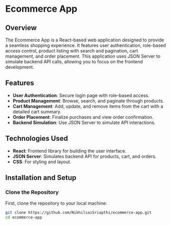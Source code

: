 # Ecommerce App

## Overview

The Ecommerce App is a React-based web application designed to provide a seamless shopping experience. It features user authentication, role-based access control, product listing with search and pagination, cart management, and order placement. This application uses JSON Server to simulate backend API calls, allowing you to focus on the frontend development.

## Features

- **User Authentication**: Secure login page with role-based access.
- **Product Management**: Browse, search, and paginate through products.
- **Cart Management**: Add, update, and remove items from the cart with a detailed cart summary.
- **Order Placement**: Finalize purchases and view order confirmation.
- **Backend Simulation**: Use JSON Server to simulate API interactions.

## Technologies Used

- **React**: Frontend library for building the user interface.
- **JSON Server**: Simulates backend API for products, cart, and orders.
- **CSS**: For styling and layout.

## Installation and Setup

### Clone the Repository

First, clone the repository to your local machine:

```bash
git clone https://github.com/NikhilsaiSriapthi/ecommerce-app.git
cd ecommerce-app

